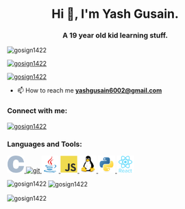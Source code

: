 <h1 align="center">Hi 👋, I'm Yash Gusain.</h1>
<h3 align="center">A 19 year old kid learning stuff.</h3>

<p align="left"> <img src="https://komarev.com/ghpvc/?username=gosign1422&label=Profile%20views&color=0e75b6&style=flat" alt="gosign1422" /> </p>

<p align="left"> <a href="https://github.com/ryo-ma/github-profile-trophy"><img src="https://github-profile-trophy.vercel.app/?username=gosign1422" alt="gosign1422" /></a> </p>

<p align="left"> <a href="https://twitter.com/gosign1422" target="blank"><img src="https://img.shields.io/twitter/follow/gosign1422?logo=twitter&style=for-the-badge" alt="gosign1422" /></a> </p>

- 📫 How to reach me **yashgusain6002@gmail.com**

<h3 align="left">Connect with me:</h3>
<p align="left">
<a href="https://twitter.com/gosign1422" target="blank"><img align="center" src="https://raw.githubusercontent.com/rahuldkjain/github-profile-readme-generator/master/src/images/icons/Social/twitter.svg" alt="gosign1422" height="30" width="40" /></a>
</p>

<h3 align="left">Languages and Tools:</h3>
<p align="left"> <a href="https://www.cprogramming.com/" target="_blank" rel="noreferrer"> <img src="https://raw.githubusercontent.com/devicons/devicon/master/icons/c/c-original.svg" alt="c" width="40" height="40"/> </a> <a href="https://git-scm.com/" target="_blank" rel="noreferrer"> <img src="https://www.vectorlogo.zone/logos/git-scm/git-scm-icon.svg" alt="git" width="40" height="40"/> </a> <a href="https://www.java.com" target="_blank" rel="noreferrer"> <img src="https://raw.githubusercontent.com/devicons/devicon/master/icons/java/java-original.svg" alt="java" width="40" height="40"/> </a> <a href="https://developer.mozilla.org/en-US/docs/Web/JavaScript" target="_blank" rel="noreferrer"> <img src="https://raw.githubusercontent.com/devicons/devicon/master/icons/javascript/javascript-original.svg" alt="javascript" width="40" height="40"/> </a> <a href="https://www.linux.org/" target="_blank" rel="noreferrer"> <img src="https://raw.githubusercontent.com/devicons/devicon/master/icons/linux/linux-original.svg" alt="linux" width="40" height="40"/> </a> <a href="https://www.python.org" target="_blank" rel="noreferrer"> <img src="https://raw.githubusercontent.com/devicons/devicon/master/icons/python/python-original.svg" alt="python" width="40" height="40"/> </a> <a href="https://reactjs.org/" target="_blank" rel="noreferrer"> <img src="https://raw.githubusercontent.com/devicons/devicon/master/icons/react/react-original-wordmark.svg" alt="react" width="40" height="40"/> </a> </p>

<p><img align="left" src="https://github-readme-stats.vercel.app/api/top-langs?username=gosign1422&show_icons=true&locale=en&layout=compact" alt="gosign1422" /></p>

<p>&nbsp;<img align="center" src="https://github-readme-stats.vercel.app/api?username=gosign1422&show_icons=true&locale=en" alt="gosign1422" /></p>

<p><img align="center" src="https://github-readme-streak-stats.herokuapp.com/?user=gosign1422&" alt="gosign1422" /></p>
